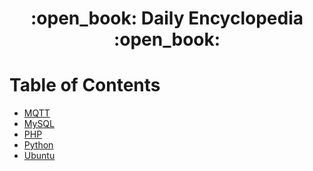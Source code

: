 <div align="center">
  <h1>:open_book: Daily Encyclopedia :open_book:</h1>
</div>

# Table of Contents

- [MQTT](./mqtt/README.md)
- [MySQL](./mysql/README.md)
- [PHP](./php/README.md)
- [Python](./python/README.md)
- [Ubuntu](./ubuntu/README.md)
